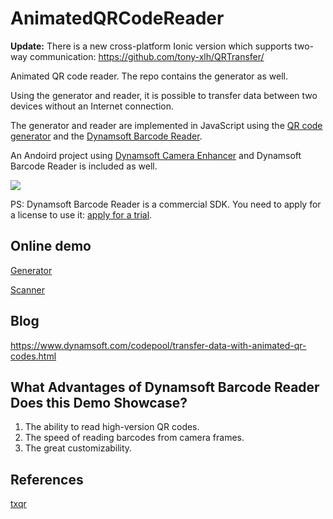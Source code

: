 # AnimatedQRCodeReader

**Update:** There is a new cross-platform Ionic version which supports two-way communication: <https://github.com/tony-xlh/QRTransfer/>

Animated QR code reader. The repo contains the generator as well.

Using the generator and reader, it is possible to transfer data between two devices without an Internet connection.

The generator and reader are implemented in JavaScript using the [QR code generator](https://github.com/kazuhikoarase/qrcode-generator/) and the [Dynamsoft Barcode Reader](https://www.dynamsoft.com/barcode-reader/overview/).

An Andoird project using [Dynamsoft Camera Enhancer](https://www.dynamsoft.com/camera-enhancer/docs/introduction/) and Dynamsoft Barcode Reader is included as well.

![](https://github.com/xulihang/AnimatedQRCodeReader/releases/download/builds/video.gif)

PS: Dynamsoft Barcode Reader is a commercial SDK. You need to apply for a license to use it: [apply for a trial](https://www.dynamsoft.com/customer/license/trialLicense/?product=dbr).

## Online demo

[Generator](https://tony-xlh.github.io/AnimatedQRCodeReader/generator/generator.html)

[Scanner](https://tony-xlh.github.io/AnimatedQRCodeReader/reader/scanner.html)

## Blog

<https://www.dynamsoft.com/codepool/transfer-data-with-animated-qr-codes.html>

## What Advantages of Dynamsoft Barcode Reader Does this Demo Showcase?

1. The ability to read high-version QR codes.
2. The speed of reading barcodes from camera frames.
3. The great customizability.

## References

[txqr](https://github.com/divan/txqr/)
